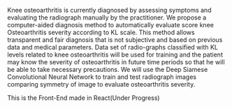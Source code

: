 Knee osteoarthritis is currently diagnosed by assessing symptoms and evaluating the radiograph manually by the practitioner. We propose a computer-aided diagnosis method to automatically evaluate score knee Osteoarthritis severity according to KL scale. This method allows transparent and fair diagnosis that is not subjective and based on previous data and medical parameters. Data set of radio-graphs classified with KL levels related to knee osteoarthritis will be used for training and the patient may know the severity of osteoarthritis in future time periods so that he will be able to take necessary precautions. We will use the Deep Siamese Convolutional Neural Network to train and test radiograph images comparing symmetry of image to evaluate osteoarthritis severity.  
  
This is the Front-End made in React(Under Progress)
